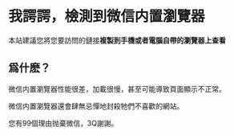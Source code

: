 # 我諤諤，檢測到微信内置瀏覽器

本站建議您將您要訪問的鏈接**複製到手機或者電腦自帶的瀏覽器上查看**

## 爲什麽？

微信内置瀏覽器性能很差，加載很慢，甚至可能導致頁面顯示不正常。

微信内置瀏覽器還會肆無忌憚地封殺牠們不喜歡的網站。

您有99個理由抛棄微信，3Q謝謝。
